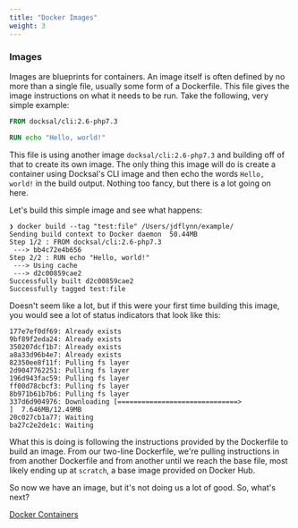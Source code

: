 ```yaml
---
title: "Docker Images"
weight: 3
---
```


### Images

Images are blueprints for containers. An image itself is often defined by no more than a single file, usually some form of a Dockerfile. This file gives the image instructions on what it needs to be run. Take the following, very simple example:

``` dockerfile
FROM docksal/cli:2.6-php7.3

RUN echo "Hello, world!"
```

This file is using another image `docksal/cli:2.6-php7.3` and building off of that to create its own image. The only thing this image will do is create a container using Docksal's CLI image and then echo the words `Hello, world!` in the build output. Nothing too fancy, but there is a lot going on here.

Let's build this simple image and see what happens:

``` shell
❯ docker build --tag "test:file" /Users/jdflynn/example/
Sending build context to Docker daemon  50.44MB
Step 1/2 : FROM docksal/cli:2.6-php7.3
 ---> bb4c72e4b656
Step 2/2 : RUN echo "Hello, world!"
 ---> Using cache
 ---> d2c00859cae2
Successfully built d2c00859cae2
Successfully tagged test:file
```
Doesn't seem like a lot, but if this were your first time building this image, you would see a lot of status indicators that look like this:

``` shell
177e7ef0df69: Already exists
9bf89f2eda24: Already exists
350207dcf1b7: Already exists
a8a33d96b4e7: Already exists
82350ee8f11f: Pulling fs layer
2d9047762251: Pulling fs layer
196d943fac59: Pulling fs layer
ff00d78cbcf3: Pulling fs layer
8b971b61b7b6: Pulling fs layer
337d6d904976: Downloading [==============================>                    ]  7.646MB/12.49MB
20c027cb1a77: Waiting
ba27c2e2de1c: Waiting
```
What this is doing is following the instructions provided by the Dockerfile to build an image. From our two-line Dockerfile, we're pulling instructions in from another Dockerfile and from another until we reach the base file, most likely ending up at `scratch`, a base image provided on Docker Hub.

So now we have an image, but it's not doing us a lot of good. So, what's next?

[Docker Containers](/intro-docker/docker-components/containers/)

